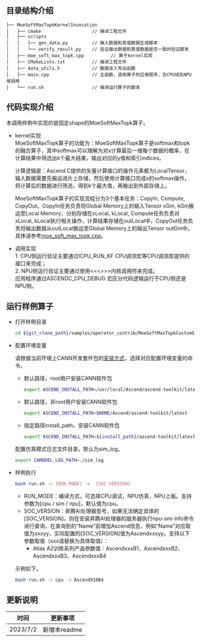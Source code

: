 ## 目录结构介绍
``` 
├── MoeSoftMaxTopkKernelInvocation
│   ├── cmake                   // 编译工程文件
│   ├── scripts
│   │   ├── gen_data.py         // 输入数据和真值数据生成脚本
│   │   └── verify_result.py    // 验证输出数据和真值数据是否一致的验证脚本
│   ├── moe_soft_max_topk.cpp          // 算子kernel实现
│   ├── CMakeLists.txt          // 编译工程文件
│   ├── data_utils.h            // 数据读入写出函数
│   ├── main.cpp                // 主函数，调用算子的应用程序，含CPU域及NPU域调用
│   └── run.sh                  // 编译运行算子的脚本
``` 
## 代码实现介绍
本调用样例中实现的是固定shape的MoeSoftMaxTopk算子。
- kernel实现   
 MoeSoftMaxTopk算子的功能为：MoeSoftMaxTopk算子是softmax和topk的融合算子，其中softmax可以理解为对x计算最后一维每个数据的概率，在计算结果中筛选出k个最大结果，输出对应的y值和索引indices。

  计算逻辑是：Ascend C提供的矢量计算接口的操作元素都为LocalTensor，输入数据需要先搬运进片上存储，然后使用计算接口完成x的softmax操作，将计算后的数据进行筛选，得到k个最大值，再搬出到外部存储上。   

  MoeSoftMaxTopk算子的实现流程分为3个基本任务：CopyIn, Compute, CopyOut。CopyIn任务负责将Global Memory上的输入Tensor xGm, kGm搬运至Local Memory，分别存储在xLocal, kLocal, Compute任务负责对xLocal, kLocal执行相关操作，计算结果存储在outLocal中，CopyOut任务负责将输出数据从outLocal搬运至Global Memory上的输出Tensor outGm中。具体请参考[moe_soft_max_topk.cpp](./moe_soft_max_topk.cpp)。

- 调用实现  
  1.&nbsp;CPU侧运行验证主要通过ICPU_RUN_KF CPU调测宏等CPU调测库提供的接口来完成；  
  2.&nbsp;NPU侧运行验证主要通过使用<<<>>>内核调用符来完成。    
应用程序通过ASCENDC_CPU_DEBUG 宏区分代码逻辑运行于CPU侧还是NPU侧。
## 运行样例算子
- 打开样例目录

  ```bash
  cd ${git_clone_path}/samples/operator_contrib/MoeSoftMaxTopkCustomSample/KernelLaunch/MoeSoftMaxTopkKernelInvocation/
  ```
- 配置环境变量

    请根据当前环境上CANN开发套件包的[安装方式](https://hiascend.com/document/redirect/CannCommunityInstSoftware)，选择对应配置环境变量的命令。
    - 默认路径，root用户安装CANN软件包
      ```bash
      export ASCEND_INSTALL_PATH=/usr/local/Ascend/ascend-toolkit/latest
      ```
    - 默认路径，非root用户安装CANN软件包
      ```bash
      export ASCEND_INSTALL_PATH=$HOME/Ascend/ascend-toolkit/latest
      ```
    - 指定路径install_path，安装CANN软件包
      ```bash
      export ASCEND_INSTALL_PATH=${install_path}/ascend-toolkit/latest
      ````
    
    配置仿真模式日志文件目录，默认为sim_log。
    ```bash
    export CAMODEL_LOG_PATH=./sim_log
    ```

- 样例执行

  ```bash
  bash run.sh -r [RUN_MODE] -v  [SOC_VERSION] 
  ```
  - RUN_MODE：编译方式，可选择CPU调试，NPU仿真，NPU上板。支持参数为[cpu / sim / npu]，默认值为cpu。
  - SOC_VERSION：昇腾AI处理器型号，如果无法确定具体的[SOC_VERSION]，则在安装昇腾AI处理器的服务器执行npu-smi info命令进行查询，在查询到的“Name”前增加Ascend信息，例如“Name”对应取值为xxxyy，实际配置的[SOC_VERSION]值为Ascendxxxyy。支持以下参数取值（xxx请替换为具体取值）：
    - Atlas A2训练系列产品参数值：AscendxxxB1、AscendxxxB2、AscendxxxB3、AscendxxxB4

  示例如下。
  ```bash
  bash run.sh -r cpu -v Ascend910B4
  ```   
## 更新说明
  | 时间 | 更新事项 |
|----|------|
| 2023/7/2 | 新增本readme |